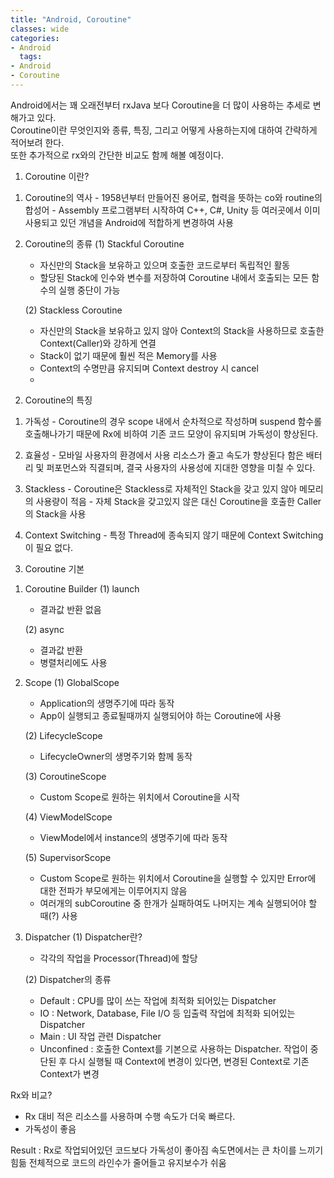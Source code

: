 ```yaml
---
title: "Android, Coroutine"
classes: wide
categories:
- Android
  tags:
- Android
- Coroutine
---
```


Android에서는 꽤 오래전부터 rxJava 보다 Coroutine을 더 많이 사용하는 추세로 변해가고 있다.  
Coroutine이란 무엇인지와 종류, 특징, 그리고 어떻게 사용하는지에 대하여 간략하게 적어보려 한다.  
또한 추가적으로 rx와의 간단한 비교도 함께 해볼 예정이다.  

1. Coroutine 이란?
  1) Coroutine의 역사
    - 1958년부터 만들어진 용어로, 협력을 뜻하는 co와 routine의 합성어
    - Assembly 프로그램부터 시작하여 C++, C#, Unity 등 여러곳에서 이미 사용되고 있던 개념을 Android에 적합하게 변경하여 사용

  2) Coroutine의 종류
     (1) Stackful Coroutine
     - 자신만의 Stack을 보유하고 있으며 호출한 코드로부터 독립적인 활동
     - 할당된 Stack에 인수와 변수를 저장하여 Coroutine 내에서 호출되는 모든 함수의 실행 중단이 가능

     (2) Stackless Coroutine
     - 자신만의 Stack을 보유하고 있지 않아 Context의 Stack을 사용하므로 호출한 Context(Caller)와 강하게 연결
     - Stack이 없기 때문에 훨씬 적은 Memory를 사용
     - Context의 수명만큼 유지되며 Context destroy 시 cancel
     -

2. Coroutine의 특징
  1) 가독성
    - Coroutine의 경우 scope 내에서 순차적으로 작성하며 suspend 함수롤 호출해나가기 때문에 Rx에 비하여 기존 코드 모양이 유지되며 가독성이 향상된다.

  2) 효율성
    - 모바일 사용자의 환경에서 사용 리소스가 줄고 속도가 향상된다 함은 배터리 및 퍼포먼스와 직결되며, 결국 사용자의 사용성에 지대한 영향을 미칠 수 있다.

  3) Stackless
    - Coroutine은 Stackless로 자체적인 Stack을 갖고 있지 않아 메모리의 사용량이 적음
    - 자체 Stack을 갖고있지 않은 대신 Coroutine을 호출한 Caller의 Stack을 사용

  4) Context Switching
    - 특정 Thread에 종속되지 않기 때문에 Context Switching이 필요 없다.

3. Coroutine 기본
  1) Coroutine Builder
     (1) launch
     - 결과값 반환 없음

     (2) async
     - 결과값 반환
     - 병렬처리에도 사용

  2) Scope
     (1) GlobalScope
     - Application의 생명주기에 따라 동작
     - App이 실행되고 종료될때까지 실행되어야 하는 Coroutine에 사용

     (2) LifecycleScope
     - LifecycleOwner의 생명주기와 함께 동작

     (3) CoroutineScope
     - Custom Scope로 원하는 위치에서 Coroutine을 시작

     (4) ViewModelScope
     - ViewModel에서 instance의 생명주기에 따라 동작

     (5) SupervisorScope
     - Custom Scope로 원하는 위치에서 Coroutine을 실행할 수 있지만 Error에 대한 전파가 부모에게는 이루어지지 않음
     - 여러개의 subCoroutine 중 한개가 실패하여도 나머지는 계속 실행되어야 할 때(?) 사용

  3) Dispatcher
     (1) Dispatcher란?
        - 각각의 작업을 Processor(Thread)에 할당

     (2) Dispatcher의 종류
        - Default
          : CPU를 많이 쓰는 작업에 최적화 되어있는 Dispatcher
        -  IO
          : Network, Database, File I/O 등 입출력 작업에 최적화 되어있는 Dispatcher
        - Main
          : UI 작업 관련 Dispatcher
        - Unconfined
          : 호출한 Context를 기본으로 사용하는 Dispatcher.
            작업이 중단된 후 다시 실행될 때 Context에 변경이 있다면, 변경된 Context로 기존 Context가 변경



Rx와 비교?
- Rx 대비 적은 리소스를 사용하며 수행 속도가 더욱 빠르다.
- 가독성이 좋음

Result
: Rx로 작업되어있던 코드보다 가독성이 좋아짐
속도면에서는 큰 차이를 느끼기 힘듦
전체적으로 코드의 라인수가 줄어들고 유지보수가 쉬움